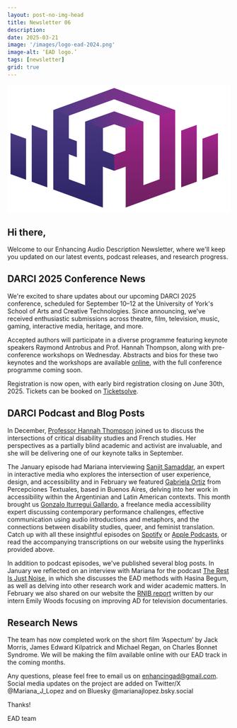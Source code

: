 ```yaml
---
layout: post-no-img-head
title: Newsletter 06
description:
date: 2025-03-21
image: '/images/logo-ead-2024.png'
image-alt: ‘EAD logo.’
tags: [newsletter]
grid: true
---
```


![](/images/logo-ead-2024.png)

## Hi there,

Welcome to our Enhancing Audio Description Newsletter, where we'll keep you updated on our latest events, podcast releases, and research progress.

## DARCI 2025 Conference News

We're excited to share updates about our upcoming DARCI 2025 conference, scheduled for September 10–12 at the University of York's School of Arts and Creative Technologies. Since announcing, we've received enthusiastic submissions across theatre, film, television, music, gaming, interactive media, heritage, and more.

Accepted authors will participate in a diverse programme featuring keynote speakers Raymond Antrobus and Prof. Hannah Thompson, along with pre-conference workshops on Wednesday. Abstracts and bios for these two keynotes and the workshops are available [online](darci-conference), with the full conference programme coming soon.

Registration is now open, with early bird registration closing on June 30th, 2025. Tickets can be booked on [Ticketsolve](https://tftv.ticketsolve.com/ticketbooth/shows/873670660).

## DARCI Podcast and Blog Posts

In December, [Professor Hannah Thompson](darci-12) joined us to discuss the intersections of critical disability studies and French studies. Her perspectives as a partially blind academic and activist are invaluable, and she will be delivering one of our keynote talks in September.

The January episode had Mariana interviewing [Sanjit Samaddar](darci-13), an expert in interactive media who explores the intersection of user experience, design, and accessibility and in  February we featured [Gabriela Ortiz](darci-14) from Percepciones Textuales, based in Buenos Aires, delving into her work in accessibility within the Argentinian and Latin American contexts. This month brought us [Gonzalo Iturregui Gallardo](darci-15), a freelance media accessibility expert discussing contemporary performance challenges, effective communication using audio introductions and metaphors, and the connections between disability studies, queer, and feminist translation. Catch up with all these insightful episodes on [Spotify](https://open.spotify.com/show/1GXirNuAD2vLYMp0vcLBq1) or [Apple Podcasts](https://podcasts.apple.com/us/podcast/darci/id1798513207), or read the accompanying transcriptions on our website using the hyperlinks provided above.

In addition to podcast episodes, we've published several blog posts. In January we reflected on an interview with Mariana for the podcast [The Rest Is Just Noise](the-rest-is-just-noise-interview), in which she discusses the EAD methods with Hasina Begum, as well as delving into other research work and wider academic matters. In February we also shared on our website the [RNIB report](rnib-report) written by our intern Emily Woods focusing on improving AD for television documentaries.  

## Research News

The team has now completed work on the short film ‘Aspectum’ by Jack Morris, James Edward Kilpatrick and Michael Regan, on Charles Bonnet Syndrome. We will be making the film available online with our EAD track in the coming months. 

Any questions, please feel free to email us on enhancingad@gmail.com. Social media updates on the project are added on Twitter/X @Mariana_J_Lopez and on Bluesky @marianajlopez.bsky.social

Thanks!

EAD team

